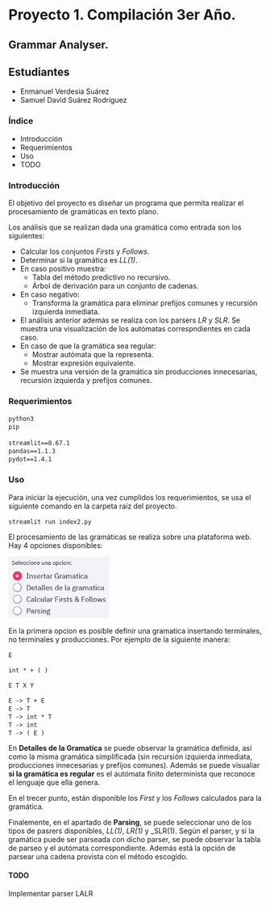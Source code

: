 # Proyecto 1. Compilación 3er Año.

## Grammar Analyser.

## Estudiantes
* Enmanuel Verdesia Suárez
* Samuel David Suárez Rodríguez

### Índice
- Introducción
- Requerimientos
- Uso
- TODO

### Introducción
El objetivo del proyecto es diseñar un programa que permita realizar el procesamiento de gramáticas en texto plano.

Los análisis que se realizan dada una gramática como entrada son los siguientes:
- Calcular los conjuntos _Firsts_ y _Follows_.
- Determinar si la gramática es _LL(1)_.
- En caso positivo muestra:
    - Tabla del método predictivo no recursivo.
    - Árbol de derivación para un conjunto de cadenas.
- En caso negativo:
    - Transforma la gramática para eliminar prefijos comunes y recursión izquierda inmediata.
- El análisis anterior además se realiza con los parsers _LR_ y _SLR_. Se muestra una visualización de los autómatas correspndientes en cada caso.
- En caso de que la gramática sea regular:
    - Mostrar autómata que la representa.
    - Mostrar expresión equivalente.
- Se muestra una versión de la gramática sin producciones innecesarias, recursión izquierda y prefijos comunes.

### Requerimientos
```
python3
pip

streamlit==0.67.1
pandas==1.1.3
pydot==1.4.1
```

### Uso
Para iniciar la ejecución, una vez cumplidos los requerimientos, se usa el siguiente comando en la carpeta raíz del proyecto.

```bash
streamlit run index2.py
```

El procesamiento de las gramáticas se realiza sobre una plataforma web. Hay 4 opciones disponibles:

<img src="images/options.png" width="200">

En la primera opcion es posible definir una gramatica insertando terminales, no terminales y producciones. Por ejemplo de la siguiente manera:

```
E
```
```
int * + ( )
```
```
E T X Y
```
```
E -> T + E
E -> T
T -> int * T
T -> int
T -> ( E )
```

En **Detalles de la Gramatica** se puede observar la gramática definida, así como la misma gramática simplificada (sin recursión izquierda inmediata, producciones innecesarias y prefijos comunes). Además se puede visualiar **si la gramática es regular** es el autómata finito determinista que reconoce el lenguaje que ella genera.

En el trecer punto, están disponible los _First_ y los _Follows_ calculados para la gramática.

Finalemente, en el apartado de **Parsing**, se puede seleccionar uno de los tipos de pasrers disponibles, _LL(1)_, _LR(1)_ y _SLR(1). Según el parser, y si la gramática puede ser parseada con dicho parser, se puede observar la tabla de parseo y el autómata correspondiente. Además está la opción de parsear una cadena provista con el método escogido.

#### TODO

Implementar parser LALR
